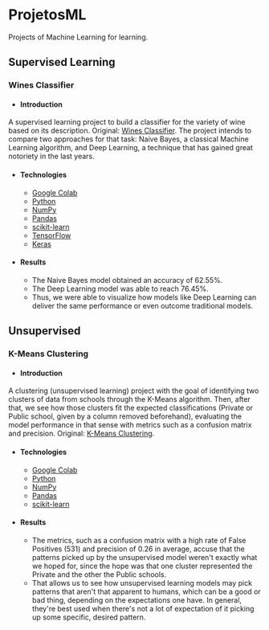 # ProjetosML

Projects of Machine Learning for learning.

## Supervised Learning

### Wines Classifier

- #### Introduction
A supervised learning project to build a classifier for the variety of wine based on its description. Original: [Wines Classifier](https://www.toptal.com/machine-learning/nlp-tutorial-text-classification). The project intends to compare two approaches for that task: Naive Bayes, a classical Machine Learning algorithm, and Deep Learning, a technique that has gained great notoriety in the last years.

- #### Technologies
  - [Google Colab](https://colab.research.google.com/)
  - [Python](https://www.python.org/)
  - [NumPy](https://numpy.org/)
  - [Pandas](https://pandas.pydata.org/)
  - [scikit-learn](https://scikit-learn.org/stable/)
  - [TensorFlow](https://www.tensorflow.org/?hl=pt-br)
  - [Keras](https://keras.io/)

- #### Results
  - The Naive Bayes model obtained an accuracy of 62.55%.
  - The Deep Learning model was able to reach 76.45%.
  - Thus, we were able to visualize how models like Deep Learning can deliver the same performance or even outcome traditional models.

## Unsupervised

### K-Means Clustering

- #### Introduction
A clustering (unsupervised learning) project with the goal of identifying two clusters of data from schools through the K-Means algorithm. Then, after that, we see how those clusters fit the expected classifications (Private or Public school, given by a column removed beforehand), evaluating the model performance in that sense with metrics such as a confusion matrix and precision. Original: [K-Means Clustering](https://www.kaggle.com/code/karthickaravindan/k-means-clustering-project/notebook).

- #### Technologies
  - [Google Colab](https://colab.research.google.com/)
  - [Python](https://www.python.org/)
  - [NumPy](https://numpy.org/)
  - [Pandas](https://pandas.pydata.org/)
  - [scikit-learn](https://scikit-learn.org/stable/)

- #### Results
  - The metrics, such as a confusion matrix with a high rate of False Positives (531) and precision of 0.26 in average, accuse that the patterns picked up by the unsupervised model weren't exactly what we hoped for, since the hope was that one cluster represented the Private and the other the Public schools.
  - That allows us to see how unsupervised learning models may pick patterns that aren't that apparent to humans, which can be a good or bad thing, depending on the expectations one have. In general, they're best used when there's not a lot of expectation of it picking up some specific, desired pattern.
